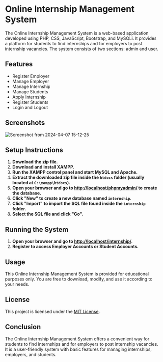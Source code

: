 # Online Internship Management System

The Online Internship Management System is a web-based application developed using PHP, CSS, JavaScript, Bootstrap, and MySQLi. It provides a platform for students to find internships and for employers to post internship vacancies. The system consists of two sections: admin and user.

## Features

- Register Employer
- Manage Employer
- Manage Internship
- Manage Students
- Apply Internship
- Register Students
- Login and Logout

## Screenshots

![Screenshot from 2024-04-07 15-12-25](https://github.com/omlahore/student-trainee-management/assets/119071446/c060ed81-e699-49e2-91a4-ab848eeac750)

## Setup Instructions

1. **Download the zip file.**
2. **Download and install XAMPP.**
3. **Run the XAMPP control panel and start MySQL and Apache.**
4. **Extract the downloaded zip file inside the `htdocs` folder (usually located at `C:\xampp\htdocs`).**
5. **Open your browser and go to [http://localhost/phpmyadmin/](http://localhost/phpmyadmin/) to create the database.**
6. **Click "New" to create a new database named `internship`.**
7. **Click "Import" to import the SQL file found inside the `internship` folder.**
8. **Select the SQL file and click "Go".**

## Running the System

1. **Open your browser and go to [http://localhost/internship/](http://localhost/internship/).**
2. **Register to access Employer Accounts or Student Accounts.**

## Usage

This Online Internship Management System is provided for educational purposes only. You are free to download, modify, and use it according to your needs.

## License

This project is licensed under the [MIT License](LICENSE).

## Conclusion

The Online Internship Management System offers a convenient way for students to find internships and for employers to post internship vacancies. It is a user-friendly system with basic features for managing internships, employers, and students.

